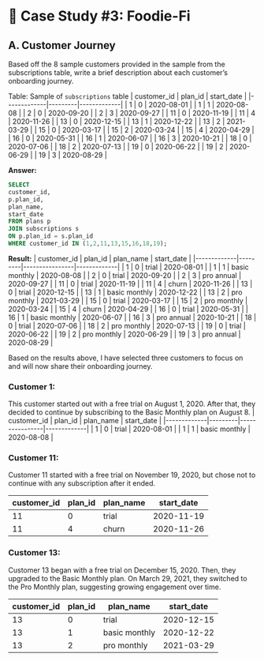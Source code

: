 # 🥑 Case Study #3: Foodie-Fi

## A. Customer Journey

Based off the 8 sample customers provided in the sample from the subscriptions table, write a brief description about each customer’s onboarding journey.

Table: Sample of `subscriptions` table
| customer_id | plan_id | start_date  |
|-------------|---------|-------------|
| 1           | 0       | 2020-08-01  |
| 1           | 1       | 2020-08-08  |
| 2           | 0       | 2020-09-20  |
| 2           | 3       | 2020-09-27  |
| 11          | 0       | 2020-11-19  |
| 11          | 4       | 2020-11-26  |
| 13          | 0       | 2020-12-15  |
| 13          | 1       | 2020-12-22  |
| 13          | 2       | 2021-03-29  |
| 15          | 0       | 2020-03-17  |
| 15          | 2       | 2020-03-24  |
| 15          | 4       | 2020-04-29  |
| 16          | 0       | 2020-05-31  |
| 16          | 1       | 2020-06-07  |
| 16          | 3       | 2020-10-21  |
| 18          | 0       | 2020-07-06  |
| 18          | 2       | 2020-07-13  |
| 19          | 0       | 2020-06-22  |
| 19          | 2       | 2020-06-29  |
| 19          | 3       | 2020-08-29  |

**Answer:** 

```sql
SELECT
customer_id,
p.plan_id,
plan_name,
start_date
FROM plans p 
JOIN subscriptions s 
ON p.plan_id = s.plan_id
WHERE customer_id IN (1,2,11,13,15,16,18,19);
```

**Result:**
| customer_id | plan_id | plan_name      | start_date  |
|-------------|---------|----------------|-------------|
| 1           | 0       | trial          | 2020-08-01  |
| 1           | 1       | basic monthly  | 2020-08-08  |
| 2           | 0       | trial          | 2020-09-20  |
| 2           | 3       | pro annual     | 2020-09-27  |
| 11          | 0       | trial          | 2020-11-19  |
| 11          | 4       | churn          | 2020-11-26  |
| 13          | 0       | trial          | 2020-12-15  |
| 13          | 1       | basic monthly  | 2020-12-22  |
| 13          | 2       | pro monthly    | 2021-03-29  |
| 15          | 0       | trial          | 2020-03-17  |
| 15          | 2       | pro monthly    | 2020-03-24  |
| 15          | 4       | churn          | 2020-04-29  |
| 16          | 0       | trial          | 2020-05-31  |
| 16          | 1       | basic monthly  | 2020-06-07  |
| 16          | 3       | pro annual     | 2020-10-21  |
| 18          | 0       | trial          | 2020-07-06  |
| 18          | 2       | pro monthly    | 2020-07-13  |
| 19          | 0       | trial          | 2020-06-22  |
| 19          | 2       | pro monthly    | 2020-06-29  |
| 19          | 3       | pro annual     | 2020-08-29  |

Based on the results above, I have selected three customers to focus on and will now share their onboarding journey.

### Customer 1: 
This customer started out with a free trial on August 1, 2020. After that, they decided to continue by subscribing to the Basic Monthly plan on August 8.
| customer_id | plan_id | plan_name      | start_date  |
|-------------|---------|----------------|-------------|
| 1           | 0       | trial          | 2020-08-01  |
| 1           | 1       | basic monthly  | 2020-08-08  |

### Customer 11: 
Customer 11 started with a free trial on November 19, 2020, but chose not to continue with any subscription after it ended.

| customer_id | plan_id | plan_name      | start_date  |
|-------------|---------|----------------|-------------|
| 11          | 0       | trial          | 2020-11-19  |
| 11          | 4       | churn          | 2020-11-26  |

### Customer 13: 
Customer 13 began with a free trial on December 15, 2020. Then, they upgraded to the Basic Monthly plan. On March 29, 2021, they switched to the Pro Monthly plan, suggesting growing engagement over time.

| customer_id | plan_id | plan_name      | start_date  |
|-------------|---------|----------------|-------------|
| 13          | 0       | trial          | 2020-12-15  |
| 13          | 1       | basic monthly  | 2020-12-22  |
| 13          | 2       | pro monthly    | 2021-03-29  |
